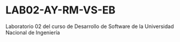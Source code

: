 # LAB02-AY-RM-VS-EB
Laboratorio 02 del curso de Desarrollo de Software de la Universidad Nacional de Ingeniería
